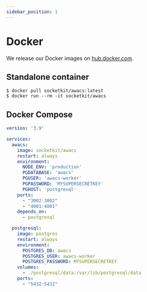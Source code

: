 ```yaml
---
sidebar_position: 1
---
```


# Docker

We release our Docker images on [hub.docker.com](https://hub.docker.com/r/socketkit/awacs).

## Standalone container

```shell
$ docker pull socketkit/awacs:latest
$ docker run --rm -it socketkit/awacs
```

## Docker Compose

```yaml title="docker-compose.yaml"
version: '3.9'

services:
  awacs:
    image: socketkit/awacs
    restart: always
    environment:
      NODE_ENV: 'production'
      PGDATABASE: 'awacs'
      PGUSER: 'awacs-worker'
      PGPASSWORD: 'MYSUPERSECRETKEY'
      PGHOST: 'postgresql'
    ports:
      - "3002:3002"
      - "4001:4001"
    depends_on:
      - postgresql

  postgresql:
    image: postgres
    restart: always
    environment:
      POSTGRES_DB: awacs
      POSTGRES_USER: awacs-worker
      POSTGRES_PASSWORD: MYSUPERSECRETKEY
    volumes:
      - ./postgresql/data:/var/lib/postgresql/data
    ports:
      - "5432:5432"
```

